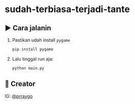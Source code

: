 # sudah-terbiasa-terjadi-tante

## ▶️ Cara jalanin

1. Pastikan udah install `pygame`
   ```bash
   pip install pygame
   ```

2. Lalu tinggal run aja:
   ```bash
   python main.py
   ```
## 📱 Creator

IG: [@prraygo](https://instagram.com/prraygo)  